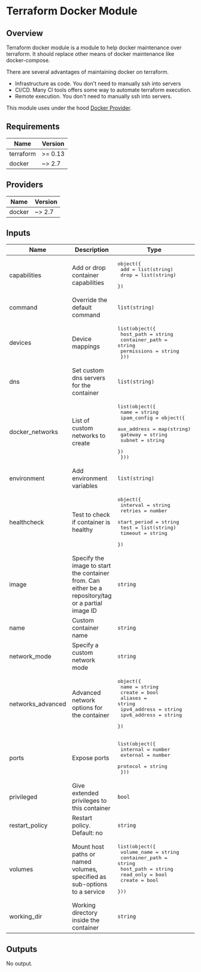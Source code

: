 # Terraform Docker Module

## Overview

Terraform docker module is a module to help docker maintenance over terraform. 
It should replace other means of docker maintenance like docker-compose.

There are several advantages of maintaining docker on terraform.

* Infrastructure as code. You don't need to manually ssh into servers
* CI/CD. Many CI tools offers some way to automate terraform execution.
* Remote execution. You don't need to manually ssh into servers.

This module uses under the hood [Docker Provider](https://www.terraform.io/docs/providers/docker/index.html).

<!-- BEGINNING OF PRE-COMMIT-TERRAFORM DOCS HOOK -->
## Requirements

| Name | Version |
|------|---------|
| terraform | >= 0.13 |
| docker | ~> 2.7 |

## Providers

| Name | Version |
|------|---------|
| docker | ~> 2.7 |

## Inputs

| Name | Description | Type | Default | Required |
|------|-------------|------|---------|:--------:|
| capabilities | Add or drop container capabilities | <pre>object({<br>    add  = list(string)<br>    drop = list(string)<br>  })</pre> | `null` | no |
| command | Override the default command | `list(string)` | `null` | no |
| devices | Device mappings | <pre>list(object({<br>    host_path      = string<br>    container_path = string<br>    permissions    = string<br>  }))</pre> | `null` | no |
| dns | Set custom dns servers for the container | `list(string)` | `null` | no |
| docker\_networks | List of custom networks to create | <pre>list(object({<br>    name = string<br>    ipam_config = object({<br>      aux_address = map(string)<br>      gateway     = string<br>      subnet      = string<br>    })<br>  }))</pre> | `null` | no |
| environment | Add environment variables | `list(string)` | `null` | no |
| healthcheck | Test to check if container is healthy | <pre>object({<br>    interval     = string<br>    retries      = number<br>    start_period = string<br>    test         = list(string)<br>    timeout      = string<br>  })</pre> | `null` | no |
| image | Specify the image to start the container from. Can either be a repository/tag or a partial image ID | `string` | n/a | yes |
| name | Custom container name | `string` | `null` | no |
| network\_mode | Specify a custom network mode | `string` | `null` | no |
| networks\_advanced | Advanced network options for the container | <pre>object({<br>    name         = string<br>    create       = bool<br>    aliases      = string<br>    ipv4_address = string<br>    ipv6_address = string<br>  })</pre> | `null` | no |
| ports | Expose ports | <pre>list(object({<br>    internal = number<br>    external = number<br>    protocol = string<br>  }))</pre> | `null` | no |
| privileged | Give extended privileges to this container | `bool` | `false` | no |
| restart\_policy | Restart policy. Default: no | `string` | `"no"` | no |
| volumes | Mount host paths or named volumes, specified as sub-options to a service | <pre>list(object({<br>    volume_name    = string<br>    container_path = string<br>    host_path      = string<br>    read_only      = bool<br>    create         = bool<br>  }))</pre> | `null` | no |
| working\_dir | Working directory inside the container | `string` | `null` | no |

## Outputs

No output.

<!-- END OF PRE-COMMIT-TERRAFORM DOCS HOOK -->
